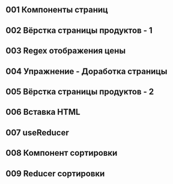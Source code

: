 
## 001 Компоненты страниц







## 002 Вёрстка страницы продуктов - 1







## 003 Regex отображения цены







## 004 Упражнение - Доработка страницы







## 005 Вёрстка страницы продуктов - 2







## 006 Вставка HTML







## 007 useReducer







## 008 Компонент сортировки







## 009 Reducer сортировки








